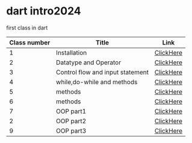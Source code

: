 # dart intro2024

first class in dart

| Class number | Title                            | Link                             |
| ------------ | -------------------------------- | -------------------------------- |
| 1            | Installation                     | [ClickHere](./classes/class1.md) |
| 2            | Datatype and Operator            | [ClickHere](./classes/class2.md) |
| 3            | Control flow and input statement | [ClickHere](./classes/class3.md) |
| 4            | while,do-while and methods       | [ClickHere](./classes/class4.md) |
| 5            | methods                          | [ClickHere](./classes/class5.md) |
| 6            | methods                          | [ClickHere](./classes/class6.md) |
| 7            | OOP part1                        | [ClickHere](./classes/class7.md) |
| 2            | OOP part2                        | [ClickHere](./classes/class8.md) |
| 9            | OOP part3                        | [ClickHere](./classes/class9.md) |
